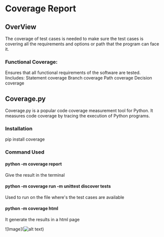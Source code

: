 # Coverage Report

## OverView
The coverage of test cases is needed to make sure the test cases is covering all the requirements and options or path that the program can face it.

### Functional Coverage:
 Ensures that all functional requirements of the software are tested. Iincludes:
Statement coverage
Branch coverage
Path coverage
Decision coverage

## Coverage.py
Coverage.py is a popular code coverage measurement tool for Python.
It measures code coverage by tracing the execution of Python programs.

### Installation
pip install coverage
### Command Used
#### python -m coverage report 
Give the result in the terminal
#### python -m coverage run -m unittest discover tests
Used to run on the file where's the test cases are available
#### python -m coverage html 
It generate the results in a html page




![Image](![alt text](image.png))


